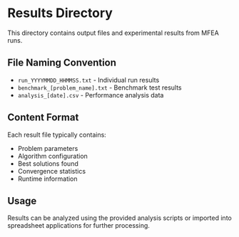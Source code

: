 # Results Directory

This directory contains output files and experimental results from MFEA runs.

## File Naming Convention

- `run_YYYYMMDD_HHMMSS.txt` - Individual run results
- `benchmark_[problem_name].txt` - Benchmark test results
- `analysis_[date].csv` - Performance analysis data

## Content Format

Each result file typically contains:
- Problem parameters
- Algorithm configuration
- Best solutions found
- Convergence statistics
- Runtime information

## Usage

Results can be analyzed using the provided analysis scripts or imported into spreadsheet applications for further processing.
